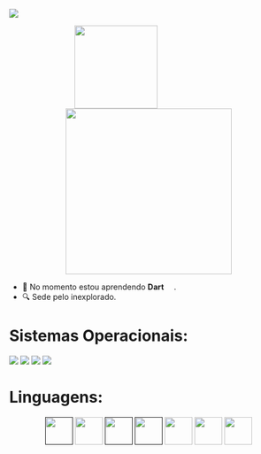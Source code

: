 <!--https://readme-typing-svg.demolab.com/demo/-->
[![](https://readme-typing-svg.demolab.com?font=Special+Elite&size=50&pause=1000&color=0194DD&center=true&vCenter=true&width=900&height=90&lines=%C3%93la+Mundo...;Meu+Nome+%C3%A9+Hildemberg!!;Sou+Dev+Em+Forma%C3%A7%C3%A3o+%F0%9F%A4%93;Tamb%C3%A9m+Sou+Gamer+Nas+horas+vagas)](https://linktr.ee/hilldemberg986)
  
<!--https://github.com/anuraghazra/github-readme-stats-->
<div align = center >
    
[<img align="center" height=150px src="https://github-readme-stats-evsn.vercel.app/api?username=Hildemberg986&show_icons=true&theme=algolia&show=reviews&locale=pt-br&cache_seconds=300">](https://allinks.me/hildemberg986)
                             <!-- Trinta caracteres de espaço não quebrado: -->
[<img align="center" height=300px src="https://github-readme-stats-evsn.vercel.app/api/top-langs/?username=Hildemberg986&hide=shell,Batchfile&include_all_commits&langs_count=10&theme=algolia&exclude_repo=github-readme-stats&cache_seconds=60&layout=donut-vertical&locale=pt-br"/>](https://allinks.me/hildemberg986)

</div>

*   🔭 No momento estou aprendendo **Dart** [<img src="https://cdn.jsdelivr.net/gh/devicons/devicon/icons/dart/dart-original.svg" height="14" >](https://cdn.jsdelivr.net/gh/devicons/devicon/icons/dart/dart-original.svg).
*   🔍 Sede pelo inexplorado.

##

Sistemas Operacionais:
======================

[![](https://img.shields.io/badge/Linux_Mint-87CF3E?style=for-the-badge&logo=linux-mint&logoColor=white)](https://linuxmint.com/) 
[![](https://img.shields.io/badge/Ubuntu-E95420?style=for-the-badge&logo=ubuntu&logoColor=white)](https://ubuntu.com/) 
[![](https://img.shields.io/badge/Windows-0078D6?style=for-the-badge&logo=windows&logoColor=white)](https://www.microsoft.com/PT-BR/windows/windows-11?icid=SSM_AS_Windows11) 
[![](https://img.shields.io/badge/Android-3DDC84?style=for-the-badge&logo=android&logoColor=white)](https://developer.android.com/about/versions/13?gclid=Cj0KCQjwiZqhBhCJARIsACHHEH8oDZEp6FquqMzftOyTPyYElD_Z2vTPeyT2f9M_EOyFHwQPyguZ40saAgKDEALw_wcB&gclsrc=aw.ds&hl=pt-br)


Linguagens:
===========
<div align = center >
    
[<img src="https://cdn.jsdelivr.net/gh/devicons/devicon/icons/javascript/javascript-original.svg" width="50"/>]() 
[<img src="https://cdn.jsdelivr.net/gh/devicons/devicon/icons/typescript/typescript-original.svg" width="50" />](https://www.typescriptlang.org/) 
[<img src="https://cdn.jsdelivr.net/gh/devicons/devicon/icons/html5/html5-original-wordmark.svg" width="50"/>]()
[<img src="https://cdn.jsdelivr.net/gh/devicons/devicon/icons/css3/css3-original-wordmark.svg" width="50"/>]() 
[<img src="https://cdn.jsdelivr.net/gh/devicons/devicon/icons/python/python-original-wordmark.svg" width="50"/>](https://www.python.org/) 
[<img src="https://cdn.jsdelivr.net/gh/devicons/devicon/icons/vuejs/vuejs-original-wordmark.svg" width="50" />](https://vuejs.org/) 
[<img src="https://cdn.jsdelivr.net/gh/devicons/devicon/icons/angularjs/angularjs-original.svg" width="50" />](https://angular.io/)

</div>
